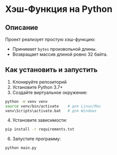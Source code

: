 # Хэш-Функция на Python

## Описание
Проект реализует простую хэш-функцию:
- Принимает `bytes` произвольной длины.
- Возвращает массив длиной ровно 32 байта.


## Как установить и запустить

1. Клонируйте репозиторий
2. Установите Python 3.7+
3. Создайте виртуальное окружение:

```bash
python -m venv venv
source venv/bin/activate    # для Linux/Mac
venv\Scripts\activate.bat   # для Windows
```

4. Установите зависимости:

```bash
pip install -r requirements.txt
```

6. Запустите программу:

```bash
python main.py
```


